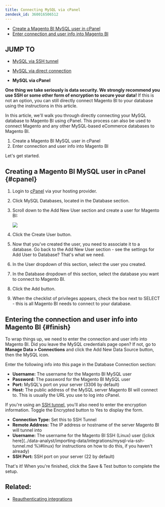 ```yaml
---
title: Connecting MySQL via cPanel
zendesk_id: 360016506512
---
```


* [Create a Magento BI MySQL user in cPanel](../#cpanel)
* [Enter connection and user info into Magento BI](../#finish)

## JUMP TO

* [MySQL via SSH tunnel](../data-analyst/importing-data/integrations/mysql-via-ssh-tunnel.md)
* [MySQL via direct connection](../data-analyst/importing-data/integrations/mysql-via-a-direct-connection.md)

* **MySQL via cPanel**

**One thing we take seriously is data security. We strongly recommend you use SSH or some other form of encryption to secure your data!** If this is not an option, you can still directly connect Magento BI to your database using the instructions in this article.

In this article, we\'ll walk you through directly connecting your MySQL database to Magento BI using cPanel. This process can also be used to connect Magento and any other MySQL-based eCommerce databases to Magento BI.

1. Create a Magento BI MySQL user in cPanel
1. Enter connection and user info into Magento BI

Let\'s get started.

## Creating a Magento BI MySQL user in cPanel {#cpanel}

1. Login to [cPanel](../data-analyst/importing-data/integrations/mysql-via-cpanel.md) via your hosting provider.
1. Click MySQL Databases, located in the Database section.
1. Scroll down to the Add New User section and create a user for Magento BI:

     ![](../assets/Screen_Shot_2015-11-20_at_3.48.08_PM.png)

1. Click the Create User button.
1. Now that you\'ve created the user, you need to associate it to a database. Go back to the Add New User section - see the settings for Add User to Database? That\'s what we need.
1. In the User dropdown of this section, select the user you created.
1. In the Database dropdown of this section, select the database you want to connect to Magento BI.
1. Click the Add button.
1. When the checklist of privileges appears, check the box next to SELECT - this is all Magento BI needs to connect to your database.

## Entering the connection and user info into Magento BI {#finish}

To wrap things up, we need to enter the connection and user info into Magento BI. Did you leave the MySQL credentials page open? If not, go to **Manage Data > Connections** and click the Add New Data Source button, then the MySQL icon.

Enter the following info into this page in the Database Connection section:

* **Username:** The username for the Magento BI MySQL user
* **Password:** The password for the Magento BI MySQL user
* **Port:** MySQL\'s port on your server (3306 by default)
* **Host:** The public address of the MySQL server Magento BI will connect to. This is usually the URL you use to log into cPanel.

If you\'re using an [SSH tunnel](../data-analyst/importing-data/integrations/mysql-via-ssh-tunnel.md), you\'ll also need to enter the encryption information. Toggle the Encrypted button to Yes to display the form.

* **Connection Type:** Set this to SSH Tunnel
* **Remote Address:** The IP address or hostname of the server Magento BI will tunnel into
* **Username:** The username for the Magento BI SSH (Linux) user ([click here](../data-analyst/importing-data/integrations/mysql-via-ssh-tunnel.md %}#linux) for instructions on how to do this, if you haven\'t already)
* **SSH Port:** SSH port on your server (22 by default)

That\'s it! When you\'re finished, click the Save & Test button to complete the setup.

## Related:

* [Reauthenticating integrations](https://support.magento.com/hc/en-us/articles/360016733151)
